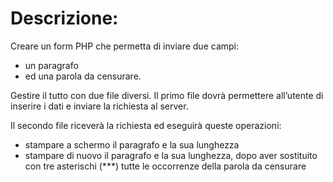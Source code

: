 # Descrizione:
Creare un form PHP che permetta di inviare due campi:
- un paragrafo
- ed una parola da censurare.

Gestire il tutto con due file diversi. Il primo file dovrà permettere all’utente di inserire i dati e inviare la richiesta al server.

Il secondo file riceverà la richiesta ed eseguirà queste operazioni:

- stampare a schermo il paragrafo e la sua lunghezza
- stampare di nuovo il paragrafo e la sua lunghezza, dopo aver sostituito con tre asterischi (***) tutte le occorrenze della parola da censurare